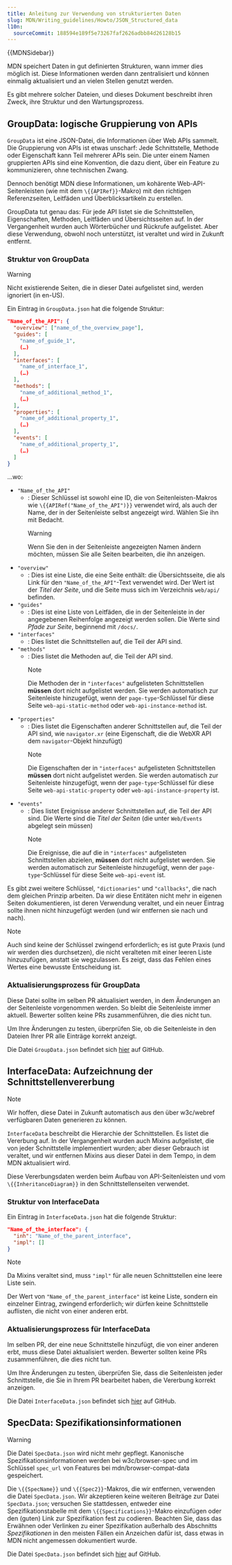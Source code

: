 ```yaml
---
title: Anleitung zur Verwendung von strukturierten Daten
slug: MDN/Writing_guidelines/Howto/JSON_Structured_data
l10n:
  sourceCommit: 188594e189f5e73267faf2626adbb84d26128b15
---
```


{{MDNSidebar}}

MDN speichert Daten in gut definierten Strukturen, wann immer dies möglich ist. Diese Informationen werden dann zentralisiert und können einmalig aktualisiert und an vielen Stellen genutzt werden.

Es gibt mehrere solcher Dateien, und dieses Dokument beschreibt ihren Zweck, ihre Struktur und den Wartungsprozess.

## GroupData: logische Gruppierung von APIs

`GroupData` ist eine JSON-Datei, die Informationen über Web APIs sammelt. Die Gruppierung von APIs ist etwas unscharf: Jede Schnittstelle, Methode oder Eigenschaft kann Teil mehrerer APIs sein. Die unter einem Namen gruppierten APIs sind eine Konvention, die dazu dient, über ein Feature zu kommunizieren, ohne technischen Zwang.

Dennoch benötigt MDN diese Informationen, um kohärente Web-API-Seitenleisten (wie mit dem `\{{APIRef}}`-Makro) mit den richtigen Referenzseiten, Leitfäden und Überblicksartikeln zu erstellen.

GroupData tut genau das: Für jede API listet sie die Schnittstellen, Eigenschaften, Methoden, Leitfäden und Übersichtsseiten auf. In der Vergangenheit wurden auch Wörterbücher und Rückrufe aufgelistet. Aber diese Verwendung, obwohl noch unterstützt, ist veraltet und wird in Zukunft entfernt.

### Struktur von GroupData

> [!WARNING]
> Nicht existierende Seiten, die in dieser Datei aufgelistet sind, werden ignoriert (in en-US).

Ein Eintrag in `GroupData.json` hat die folgende Struktur:

```json
"Name_of_the_API": {
  "overview": ["name_of_the_overview_page"],
  "guides": [
    "name_of_guide_1",
    (…)
  ],
  "interfaces": [
    "name_of_interface_1",
    (…)
  ],
  "methods": [
    "name_of_additional_method_1",
    (…)
  ],
  "properties": [
    "name_of_additional_property_1",
    (…)
  ],
  "events": [
    "name_of_additional_property_1",
    (…)
  ]
}
```

…wo:

- `"Name_of_the_API"`
  - : Dieser Schlüssel ist sowohl eine ID, die von Seitenleisten-Makros wie `\{{APIRef("Name_of_the_API")}}` verwendet wird, als auch der Name, der in der Seitenleiste selbst angezeigt wird. Wählen Sie ihn mit Bedacht.
    > [!WARNING]
    > Wenn Sie den in der Seitenleiste angezeigten Namen ändern möchten, müssen Sie alle Seiten bearbeiten, die ihn anzeigen.
- `"overview"`
  - : Dies ist eine Liste, die eine Seite enthält: die Übersichtsseite, die als Link für den `"Name_of_the_API"`-Text verwendet wird. Der Wert ist der _Titel der Seite_, und die Seite muss sich im Verzeichnis `web/api/` befinden.
- `"guides"`
  - : Dies ist eine Liste von Leitfäden, die in der Seitenleiste in der angegebenen Reihenfolge angezeigt werden sollen. Die Werte sind _Pfade zur Seite_, beginnend mit `/docs/`.
- `"interfaces"`
  - : Dies listet die Schnittstellen auf, die Teil der API sind.
- `"methods"`
  - : Dies listet die Methoden auf, die Teil der API sind.
    > [!NOTE]
    > Die Methoden der in `"interfaces"` aufgelisteten Schnittstellen **müssen** dort nicht aufgelistet werden. Sie werden automatisch zur Seitenleiste hinzugefügt, wenn der `page-type`-Schlüssel für diese Seite `web-api-static-method` oder `web-api-instance-method` ist.
- `"properties"`
  - : Dies listet die Eigenschaften anderer Schnittstellen auf, die Teil der API sind, wie `navigator.xr` (eine Eigenschaft, die die WebXR API dem `navigator`-Objekt hinzufügt)
    > [!NOTE]
    > Die Eigenschaften der in `"interfaces"` aufgelisteten Schnittstellen **müssen** dort nicht aufgelistet werden. Sie werden automatisch zur Seitenleiste hinzugefügt, wenn der `page-type`-Schlüssel für diese Seite `web-api-static-property` oder `web-api-instance-property` ist.
- `"events"`
  - : Dies listet Ereignisse anderer Schnittstellen auf, die Teil der API sind. Die Werte sind die _Titel der Seiten_ (die unter `Web/Events` abgelegt sein müssen)
    > [!NOTE]
    > Die Ereignisse, die auf die in `"interfaces"` aufgelisteten Schnittstellen abzielen, **müssen** dort nicht aufgelistet werden. Sie werden automatisch zur Seitenleiste hinzugefügt, wenn der `page-type`-Schlüssel für diese Seite `web-api-event` ist.

Es gibt zwei weitere Schlüssel, `"dictionaries"` und `"callbacks"`, die nach dem gleichen Prinzip arbeiten. Da wir diese Entitäten nicht mehr in eigenen Seiten dokumentieren, ist deren Verwendung veraltet, und ein neuer Eintrag sollte ihnen nicht hinzugefügt werden (und wir entfernen sie nach und nach).

> [!NOTE]
> Auch sind keine der Schlüssel zwingend erforderlich; es ist gute Praxis (und wir werden dies durchsetzen), die nicht veralteten mit einer leeren Liste hinzuzufügen, anstatt sie wegzulassen. Es zeigt, dass das Fehlen eines Wertes eine bewusste Entscheidung ist.

### Aktualisierungsprozess für GroupData

Diese Datei sollte im selben PR aktualisiert werden, in dem Änderungen an der Seitenleiste vorgenommen werden. So bleibt die Seitenleiste immer aktuell. Bewerter sollten keine PRs zusammenführen, die dies nicht tun.

Um Ihre Änderungen zu testen, überprüfen Sie, ob die Seitenleiste in den Dateien Ihrer PR alle Einträge korrekt anzeigt.

Die Datei `GroupData.json` befindet sich [hier](https://github.com/mdn/content/blob/main/files/jsondata/GroupData.json) auf GitHub.

## InterfaceData: Aufzeichnung der Schnittstellenvererbung

> [!NOTE]
> Wir hoffen, diese Datei in Zukunft automatisch aus den über w3c/webref verfügbaren Daten generieren zu können.

`InterfaceData` beschreibt die Hierarchie der Schnittstellen. Es listet die Vererbung auf. In der Vergangenheit wurden auch Mixins aufgelistet, die von jeder Schnittstelle implementiert wurden; aber dieser Gebrauch ist veraltet, und wir entfernen Mixins aus dieser Datei in dem Tempo, in dem MDN aktualisiert wird.

Diese Vererbungsdaten werden beim Aufbau von API-Seitenleisten und vom `\{{InheritanceDiagram}}` in den Schnittstellenseiten verwendet.

### Struktur von InterfaceData

Ein Eintrag in `InterfaceData.json` hat die folgende Struktur:

```json
"Name_of_the_interface": {
  "inh": "Name_of_the_parent_interface",
  "impl": []
}
```

> [!NOTE]
> Da Mixins veraltet sind, muss `"impl"` für alle neuen Schnittstellen eine leere Liste sein.

Der Wert von `"Name_of_the_parent_interface"` ist keine Liste, sondern ein einzelner Eintrag, zwingend erforderlich; wir dürfen keine Schnittstelle auflisten, die nicht von einer anderen erbt.

### Aktualisierungsprozess für InterfaceData

Im selben PR, der eine neue Schnittstelle hinzufügt, die von einer anderen erbt, muss diese Datei aktualisiert werden. Bewerter sollten keine PRs zusammenführen, die dies nicht tun.

Um Ihre Änderungen zu testen, überprüfen Sie, dass die Seitenleisten jeder Schnittstelle, die Sie in Ihrem PR bearbeitet haben, die Vererbung korrekt anzeigen.

Die Datei `InterfaceData.json` befindet sich [hier](https://github.com/mdn/content/blob/main/files/jsondata/InterfaceData.json) auf GitHub.

## SpecData: Spezifikationsinformationen

> [!WARNING]
> Die Datei `SpecData.json` wird nicht mehr gepflegt. Kanonische Spezifikationsinformationen werden bei w3c/browser-spec und im Schlüssel `spec_url` von Features bei mdn/browser-compat-data gespeichert.

Die `\{{SpecName}}` und `\{{Spec2}}`-Makros, die wir entfernen, verwenden die Datei `SpecData.json`. Wir akzeptieren keine weiteren Beiträge zur Datei `SpecData.json`; versuchen Sie stattdessen, entweder eine Spezifikationstabelle mit dem `\{{Specifications}}`-Makro einzufügen oder den (guten) Link zur Spezifikation fest zu codieren. Beachten Sie, dass das Erwähnen oder Verlinken zu einer Spezifikation außerhalb des Abschnitts _Spezifikationen_ in den meisten Fällen ein Anzeichen dafür ist, dass etwas in MDN nicht angemessen dokumentiert wurde.

Die Datei `SpecData.json` befindet sich [hier](https://github.com/mdn/content/blob/main/files/jsondata/SpecData.json) auf GitHub.
